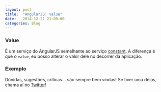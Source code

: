 ```yaml
---
layout: post
title:  "AngularJS: Value"
date:   2014-12-21 21:00:00
categories: Blog
---
```


<h3>Value</h3>
É um serviço do AngularJS semelhante ao serviço <a href="http://fabricioronchi.com/blog/2014/12/18/angular-services-constans.html" target="blank">constant</a>. A diferença é que o <code>value</code>, eu posso alterar o valor dele no decorrer da aplicação.

<h3>Exemplo</h3>
<script src="https://gist.github.com/realronchi/9097a7ebd5e654110632.js"></script>

Dúvidas, sugestões, críticas... são sempre bem vindas! Se tiver uma delas, chama aí no <a href="https://twitter.com/realronchi" target="blank">Twitter</a>!
